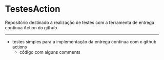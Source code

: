 # TestesAction
Repositório destinado à realização de testes com a ferramenta de entrega contínua Action do github

_______________________________________

* testes simples para a implementação da entrega contínua com o github actions
    - código com alguns comments
